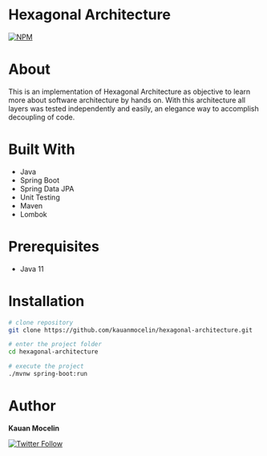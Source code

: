 # Hexagonal Architecture

[![NPM](https://img.shields.io/npm/l/react)](https://github.com/kauanmocelin/hexagonal-architecture/blob/main/LICENSE)

# About

This is an implementation of Hexagonal Architecture as objective to learn more about software architecture by hands on.
With this architecture all layers was tested independently and easily, an elegance way to accomplish decoupling of code.

# Built With

- Java
- Spring Boot
- Spring Data JPA
- Unit Testing
- Maven
- Lombok

# Prerequisites

- Java 11

# Installation

```bash
# clone repository
git clone https://github.com/kauanmocelin/hexagonal-architecture.git

# enter the project folder
cd hexagonal-architecture

# execute the project
./mvnw spring-boot:run
```

# Author

**Kauan Mocelin**

[![Twitter Follow](https://img.shields.io/twitter/follow/kauanmocelin?style=social)](https://twitter.com/kauanmocelin)

